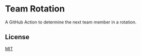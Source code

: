 # Team Rotation

A GitHub Action to determine the next team member in a rotation.

## License

[MIT](LICENSE.md)
